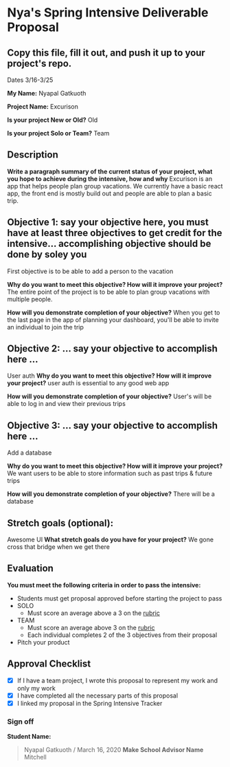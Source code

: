 # Nya's Spring Intensive Deliverable Proposal 

## Copy this file, fill it out, and push it up to your project's repo.

Dates 3/16-3/25

**My Name:**
Nyapal Gatkuoth

**Project Name:** 
Excurison

**Is your project New or Old?**
Old

**Is your project Solo or Team?**
Team

## Description

**Write a paragraph summary of the current status of your project, what you hope to achieve during the intensive, how and why**
Excurison is an app that helps people plan group vacations. We currently have a basic react app, the front end is mostly build out and people are able to plan a basic trip. 

## Objective 1: say your objective here, you must have at least three objectives to get credit for the intensive… accomplishing objective should be done by soley you
First objective is to be able to add a person to the vacation 

**Why do you want to meet this objective? How will it improve your project?** 
The entire point of the project is to be able to plan group vacations with multiple people.

**How will you demonstrate completion of your objective?** 
When you get to the last page in the app of planning your dashboard, you'll be able to invite an individual to join the trip 

## Objective 2: ... say your objective to accomplish here …
User auth 
**Why do you want to meet this objective? How will it improve your project?** 
user auth is essential to any good web app 

**How will you demonstrate completion of your objective?** 
User's will be able to log in and view their previous trips 

## Objective 3: ... say your objective to accomplish here …
Add a database 

**Why do you want to meet this objective? How will it improve your project?** 
We want users to be able to store information such as past trips & future trips 

**How will you demonstrate completion of your objective?** 
There will be a database 

## Stretch goals (optional):
Awesome UI 
**What stretch goals do you have for your project?**
We gone cross that bridge when we get there 

## Evaluation

**You must meet the following criteria in order to pass the intensive:**

- Students must get proposal approved before starting the project to pass
- SOLO
    - Must score an average above a 3 on the [rubric]
- TEAM
    - Must score an average above 3 on the [rubric]
    - Each individual completes 2 of the 3 objectives from their proposal
- Pitch your product


[rubric]:https://docs.google.com/document/d/1IOQDmohLBEBT-hyr-2vgw1mbZUNsq3fHxVfH0oRmVt0/edit



## Approval Checklist
- [X] If I have a team project, I wrote this proposal to represent my work and only my work
- [X] I have completed all the necessary parts of this proposal
- [X] I linked my proposal in the Spring Intensive Tracker

### Sign off

**Student Name:**                
> Nyapal Gatkuoth / March 16, 2020
**Make School Advisor Name**
> Mitchell
